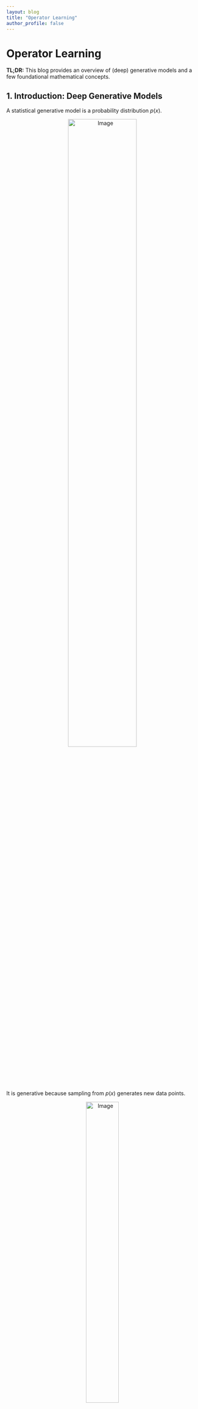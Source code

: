 ```yaml
---
layout: blog
title: "Operator Learning"
author_profile: false
---
```


# Operator Learning

**TL;DR:** This blog provides an overview of (deep) generative models and a few foundational mathematical concepts.

## 1. Introduction: Deep Generative Models

A statistical generative model is a probability distribution $p(x)$.
<figure style="text-align: center;">
  <img alt="Image" src="https://raw.githubusercontent.com/wenhangao21/wenhangao21.github.io/refs/heads/main/blogs/files/g1_generative_models/prob_distribution.png" style="width: 65%; display: block; margin: 0 auto;" />
</figure>

It is generative because sampling from $p(x)$ generates new data points.
<figure style="text-align: center;">
  <img alt="Image" src="https://raw.githubusercontent.com/wenhangao21/wenhangao21.github.io/refs/heads/main/blogs/files/g1_generative_models/generated_turtles.png" style="width: 45%; display: block; margin: 0 auto;" />
</figure>

We are interested in learning the data distribution $p(x)$ with a model $p_\theta (x)$, parametrized by $\theta$, from an empirical dataset. The random variable $x$ represents a data sample drawn from the underlying data distribution $p(x)$. In some cases, we may not be able to explicitly model $p(x)$ directly but can instead just generate samples from it.

> Example: Consider a data distribution of greyscale images, where $$x \in \mathcal{X}^D$$, with $$\mathcal{X}=\{0,1, \ldots, 255\}$$ representing the possible pixel intensity values, and $D$ the total number of pixels in each image. So, $p(x)$ represents the probability distribution over the space of all possible greyscale. In other words, $p(x)$ assigns a probability to each possible configuration of pixel values across the $D$ pixels.


With probability distribution $p(x)$, we can do the following:
- Generation: Getting new samples from $p(x)$.
- Density Estimation: $p(x)$ should be high if $x$ is in distribution.
- Unsupervised Representation Learning: Learn what samples have in common; e.g. ears, hair colors, etc. for face images.

<figure style="text-align: center;">
  <img alt="Image" src="https://raw.githubusercontent.com/wenhangao21/wenhangao21.github.io/refs/heads/main/blogs/files/g1_generative_models/applications.png" style="width: 65%; display: block; margin: 0 auto;" />
</figure>
<figcaption style="text-align: center;">Figure adopted from [Stanford CS236 - Fall 2023](https://deepgenerativemodels.github.io/syllabus.html). </figcaption>

## 2. Concepts and Mathematical Preliminaries

### 2.1. Control Signals

We often need some form of control signal (such as a latent variable $z$) for generation.

- High-dimensional data: Modeling the distribution $p(x)$ directly can be extremely difficult because the space of possible data points is vast and complex, requiring enormous amounts of data and may not generalize well.
- Latent structure: Data typically has underlying patterns and features. These latent factors are not directly observable in the data,  but using a control signal allows the model to encode these underlying structures.

The data distribution $p(x)$ can then be factorized through the control signal $z$. It’s often useful to condition on rich information $z$. 

$$p(x)=\int p(x \mid z) p(z) d z$$

The model splits the task of generating data into two parts: 
	1. Generating the latent variable $z$.
	2. Generating a sample $x$ conditioned on $z$.
	
This allows the model to *disentangle factors of variation in the data* (e.g., shape, color, orientation) and represent them explicitly in the latent space.

<figure style="text-align: center;">
  <img alt="Image" src="https://raw.githubusercontent.com/wenhangao21/wenhangao21.github.io/refs/heads/main/blogs/files/o1_operator_learning/cnn.png" style="width: 85%; display: block; margin: 0 auto;" />
</figure>
<figcaption style="text-align: center;">Assuming a rectangular domain and uniform sampling of the functions, we can treat it as a (finite-dimensional) image-to-image mapping task and use a CNN-based architecture to learn the mapping. </figcaption>

### 2.2. Discriminative vs. Generative

Given a classification problem (discriminative), our goal is to learn the conditional probability of a sample belonging to a certain class, expressed as:

$$
P(Y=c \mid X=x).
$$

Given a generative problem, the input $X$ is not given. Requires a model of the joint distribution over both $X$ and $Y$. We are interested in learning the marginal probability $$P(X)$$ or the joint probability ($Y$ as the control signal):

$$
P(Y=c, X=x).
$$

In summary:
- Discriminative: $X$ is always given, so there is no need to model $P(X)$; it cannot handle missing data or generate new data.
- We generate new $X$. Therefore, we need to model the complex distribution $P(X)$.  

The conditional probability, marginal probability, and the joint probability are related by the Bayes' Rule.

$$
P(Y \mid X)=\frac{P(X \mid Y) P(Y)}{P(X)}=\frac{P(X, Y)}{P(X)}.
$$



### 2.3. Concrete Example: Data Distribution

The MNIST consists of grayscale images with pixel values between $0$ and $255$. We can normalize them to $[0,1]$.

- Each MNIST image can be represented as a $784$-dimensional vector $(28 \times 28$ pixels $)$.
- After normalizing, each pixel's value represents the probability that the pixel is on ($1$) or off ($0$). We model each pixel as an independent Bernoulli random variable.
- The joint distribution is the product of $784$ Bernoulli distributions:

$$
p(x)=p\left(x _ 1, x _ 2, \ldots, x _ {784}\right)=\prod _ {i=1}^{784} p\left(x _ i\right)\right.
$$


> Note: Obviously, pixels are not independent, but we make this assumption. Here, we assume Bernoulli distributions, however, you can use other distributions as well; Gaussian is another common choice. Later, we will discuss the log-likelihood and KL divergence of Bernoulli and Gaussian distributions, which will help clarify the rationale behind modeling images as Bernoulli or Gaussian variables.


## References

[1] Spectral neural operators, V. Fanaskov et al.

[2] DeepONet: Learning nonlinear operators for identifying differential equations based on the universal approximation theorem of operators, Lu Lu et al.

[3] Model reduction and neural networks for parametric PDEs, Kaushik Bhattachary et al.

[4] Integral autoencoder network for discretization-invariant learning, Yong Zheng Ong et al.

[5] Operator learning with neural fields: Tackling PDEs on general geometries, Louis Serrano et al.

[6] Neural Operator: Graph Kernel Network for Partial Differential Equations, Zongyi Li et al.

[7] LNO: Laplace Neural Operator for Solving Differential Equations, Qianying Cao et al.

[8] Fourier Neural Operator for Parametric Partial Differential Equations, Zongyi Li et al.


## Other Useful Resources for Starters

### Lecture Recordings
1. [Introduction to Scientific Machine Learning - Purdue](https://www.youtube.com/playlist?list=PLUwQEimVf25Q-WjXNQT0aQjupfk70hxlx)
2. [Deep Learning in Scientific Computing 2023 - ETH Zürich](https://www.youtube.com/playlist?list=PLJkYEExhe7rYY5HjpIJbgo-tDZ3bIAqAm)

